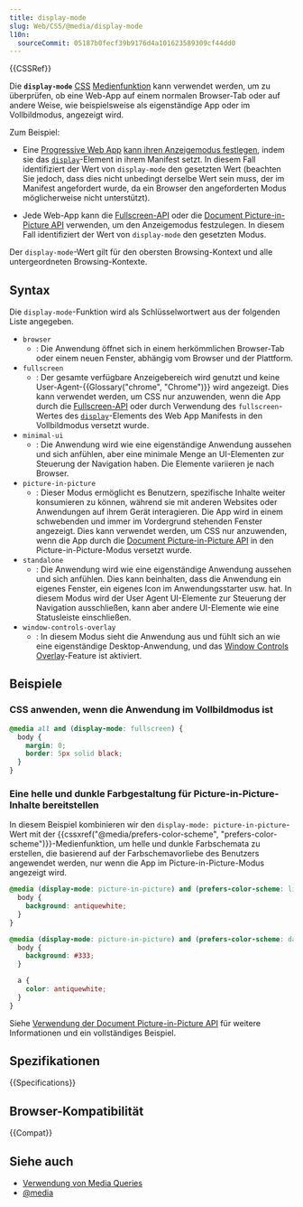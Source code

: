 ```yaml
---
title: display-mode
slug: Web/CSS/@media/display-mode
l10n:
  sourceCommit: 05187b0fecf39b9176d4a101623589309cf44dd0
---
```


{{CSSRef}}

Die **`display-mode`** [CSS](/de/docs/Web/CSS) [Medienfunktion](/de/docs/Web/CSS/@media#media_features) kann verwendet werden, um zu überprüfen, ob eine Web-App auf einem normalen Browser-Tab oder auf andere Weise, wie beispielsweise als eigenständige App oder im Vollbildmodus, angezeigt wird.

Zum Beispiel:

- Eine [Progressive Web App](/de/docs/Web/Progressive_web_apps) [kann ihren Anzeigemodus festlegen](/de/docs/Web/Progressive_web_apps/How_to/Create_a_standalone_app), indem sie das [`display`](/de/docs/Web/Progressive_web_apps/Manifest/Reference/display)-Element in ihrem Manifest setzt. In diesem Fall identifiziert der Wert von `display-mode` den gesetzten Wert (beachten Sie jedoch, dass dies nicht unbedingt derselbe Wert sein muss, der im Manifest angefordert wurde, da ein Browser den angeforderten Modus möglicherweise nicht unterstützt).

- Jede Web-App kann die [Fullscreen-API](/de/docs/Web/API/Fullscreen_API) oder die [Document Picture-in-Picture API](/de/docs/Web/API/Document_Picture-in-Picture_API) verwenden, um den Anzeigemodus festzulegen. In diesem Fall identifiziert der Wert von `display-mode` den gesetzten Modus.

Der `display-mode`-Wert gilt für den obersten Browsing-Kontext und alle untergeordneten Browsing-Kontexte.

## Syntax

Die `display-mode`-Funktion wird als Schlüsselwortwert aus der folgenden Liste angegeben.

- `browser`
  - : Die Anwendung öffnet sich in einem herkömmlichen Browser-Tab oder einem neuen Fenster, abhängig vom Browser und der Plattform.
- `fullscreen`
  - : Der gesamte verfügbare Anzeigebereich wird genutzt und keine User-Agent-{{Glossary("chrome", "Chrome")}} wird angezeigt. Dies kann verwendet werden, um CSS nur anzuwenden, wenn die App durch die [Fullscreen-API](/de/docs/Web/API/Fullscreen_API) oder durch Verwendung des `fullscreen`-Wertes des [`display`](/de/docs/Web/Progressive_web_apps/Manifest/Reference/display)-Elements des Web App Manifests in den Vollbildmodus versetzt wurde.
- `minimal-ui`
  - : Die Anwendung wird wie eine eigenständige Anwendung aussehen und sich anfühlen, aber eine minimale Menge an UI-Elementen zur Steuerung der Navigation haben. Die Elemente variieren je nach Browser.
- `picture-in-picture`
  - : Dieser Modus ermöglicht es Benutzern, spezifische Inhalte weiter konsumieren zu können, während sie mit anderen Websites oder Anwendungen auf ihrem Gerät interagieren. Die App wird in einem schwebenden und immer im Vordergrund stehenden Fenster angezeigt. Dies kann verwendet werden, um CSS nur anzuwenden, wenn die App durch die [Document Picture-in-Picture API](/de/docs/Web/API/Document_Picture-in-Picture_API) in den Picture-in-Picture-Modus versetzt wurde.
- `standalone`
  - : Die Anwendung wird wie eine eigenständige Anwendung aussehen und sich anfühlen. Dies kann beinhalten, dass die Anwendung ein eigenes Fenster, ein eigenes Icon im Anwendungsstarter usw. hat. In diesem Modus wird der User Agent UI-Elemente zur Steuerung der Navigation ausschließen, kann aber andere UI-Elemente wie eine Statusleiste einschließen.
- `window-controls-overlay`
  - : In diesem Modus sieht die Anwendung aus und fühlt sich an wie eine eigenständige Desktop-Anwendung, und das [Window Controls Overlay](/de/docs/Web/API/Window_Controls_Overlay_API)-Feature ist aktiviert.

## Beispiele

### CSS anwenden, wenn die Anwendung im Vollbildmodus ist

```css
@media all and (display-mode: fullscreen) {
  body {
    margin: 0;
    border: 5px solid black;
  }
}
```

### Eine helle und dunkle Farbgestaltung für Picture-in-Picture-Inhalte bereitstellen

In diesem Beispiel kombinieren wir den `display-mode: picture-in-picture`-Wert mit der {{cssxref("@media/prefers-color-scheme", "prefers-color-scheme")}}-Medienfunktion, um helle und dunkle Farbschemata zu erstellen, die basierend auf der Farbschemavorliebe des Benutzers angewendet werden, nur wenn die App im Picture-in-Picture-Modus angezeigt wird.

```css
@media (display-mode: picture-in-picture) and (prefers-color-scheme: light) {
  body {
    background: antiquewhite;
  }
}

@media (display-mode: picture-in-picture) and (prefers-color-scheme: dark) {
  body {
    background: #333;
  }

  a {
    color: antiquewhite;
  }
}
```

Siehe [Verwendung der Document Picture-in-Picture API](/de/docs/Web/API/Document_Picture-in-Picture_API/Using) für weitere Informationen und ein vollständiges Beispiel.

## Spezifikationen

{{Specifications}}

## Browser-Kompatibilität

{{Compat}}

## Siehe auch

- [Verwendung von Media Queries](/de/docs/Web/CSS/CSS_media_queries/Using_media_queries)
- [@media](/de/docs/Web/CSS/@media)

